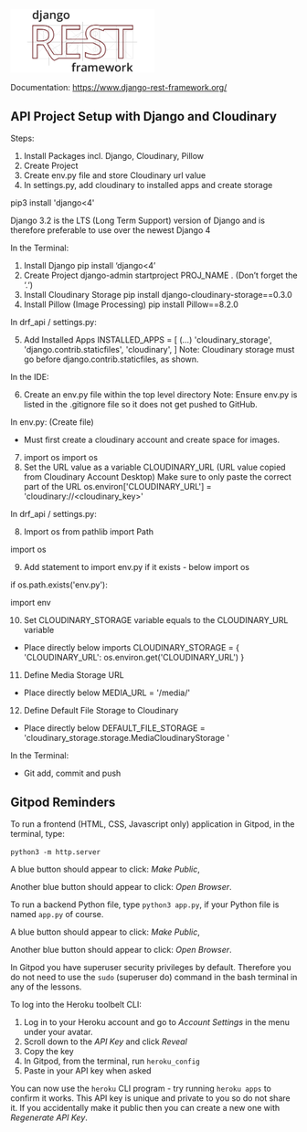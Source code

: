 <img width="50%" alt="responsiveness" src="djangorest.png">

Documentation: https://www.django-rest-framework.org/


## API Project Setup with Django and Cloudinary

Steps:
1. Install Packages incl. Django, Cloudinary, Pillow
2. Create Project
3. Create env.py file and store Cloudinary url value
4. In settings.py, add cloudinary to installed apps and create storage


pip3 install 'django<4'

Django 3.2 is the LTS (Long Term Support) version of Django and is therefore preferable to use over the newest Django 4

In the Terminal:

1. Install Django pip install ‘django<4’
2. Create Project django-admin startproject PROJ_NAME . (Don’t forget the ‘.‘)
3. Install Cloudinary Storage pip install django-cloudinary-storage==0.3.0
4. Install Pillow (Image Processing) pip install Pillow==8.2.0

In drf_api / settings.py:

5. Add Installed Apps INSTALLED_APPS = [
(...)
'cloudinary_storage',
'django.contrib.staticfiles',
'cloudinary',
]
Note: Cloudinary storage must go before django.contrib.staticfiles, as shown.


In the IDE:

6. Create an env.py file within the top level directory Note: Ensure env.py is listed in the .gitignore file so it does not get pushed to GitHub.

In env.py: (Create file)

* Must first create a cloudinary account and create space for images.
7. import os import os
8. Set the URL value as a variable CLOUDINARY_URL
(URL value copied from Cloudinary Account Desktop) Make sure to only paste the correct part of the URL
os.environ['CLOUDINARY_URL'] = 'cloudinary://<cloudinary_key>'


In drf_api / settings.py:

8. Import os from pathlib import Path

import os

9. Add statement to import env.py if it exists - below import os

if os.path.exists('env.py'):

import env

10. Set CLOUDINARY_STORAGE variable equals to the CLOUDINARY_URL variable
- Place directly below imports
CLOUDINARY_STORAGE = {
'CLOUDINARY_URL':
os.environ.get('CLOUDINARY_URL')
}

11. Define Media Storage URL
- Place directly below MEDIA_URL = '/media/'

12. Define Default File Storage to
Cloudinary
- Place directly below
DEFAULT_FILE_STORAGE =
'cloudinary_storage.storage.MediaCloudinaryStorage
'


In the Terminal:

* Git add, commit and push


## Gitpod Reminders

To run a frontend (HTML, CSS, Javascript only) application in Gitpod, in the terminal, type:

`python3 -m http.server`

A blue button should appear to click: _Make Public_,

Another blue button should appear to click: _Open Browser_.

To run a backend Python file, type `python3 app.py`, if your Python file is named `app.py` of course.

A blue button should appear to click: _Make Public_,

Another blue button should appear to click: _Open Browser_.

In Gitpod you have superuser security privileges by default. Therefore you do not need to use the `sudo` (superuser do) command in the bash terminal in any of the lessons.

To log into the Heroku toolbelt CLI:

1. Log in to your Heroku account and go to *Account Settings* in the menu under your avatar.
2. Scroll down to the *API Key* and click *Reveal*
3. Copy the key
4. In Gitpod, from the terminal, run `heroku_config`
5. Paste in your API key when asked

You can now use the `heroku` CLI program - try running `heroku apps` to confirm it works. This API key is unique and private to you so do not share it. If you accidentally make it public then you can create a new one with _Regenerate API Key_.

